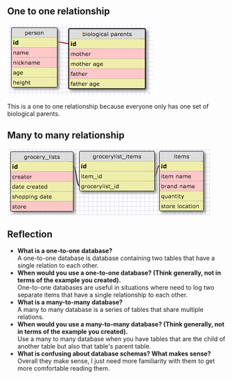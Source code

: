 ## One to one relationship

![one to one](one_to_one.png)

This is a one to one relationship because everyone only has one set of biological parents.

## Many to many relationship

![many to many](many_to_many.png)

## Reflection
* **What is a one-to-one database?**
<br>A one-to-one database is database containing two tables that have a single relation to each other.
* **When would you use a one-to-one database? (Think generally, not in terms of the example you created).**<br>
One-to-one databases are useful in situations where need to log two separate items that have a single relationship to each other.
* **What is a many-to-many database?**<br>
A many to many database is a series of tables that share multiple relations.
* **When would you use a many-to-many database? (Think generally, not in terms of the example you created).**<br>
Use a many to many database when you have tables that are the child of another table but also that table's parent table.
* **What is confusing about database schemas? What makes sense?**<br>
Overall they make sense, I just need more familiarity with them to get more comfortable reading them. 

